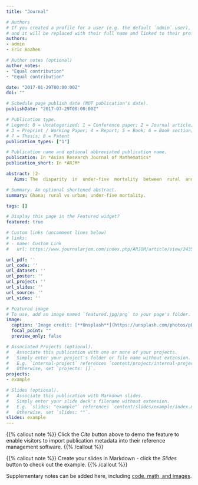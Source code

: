 ```yaml
---
title: "Journal"

# Authors
# If you created a profile for a user (e.g. the default `admin` user), write the username (folder name) here 
# and it will be replaced with their full name and linked to their profile.
authors:
- admin
- Eric Boahen

# Author notes (optional)
author_notes:
- "Equal contribution"
- "Equal contribution"

date: "2017-01-29T00:00:00Z"
doi: ""

# Schedule page publish date (NOT publication's date).
publishDate: "2017-07-29T00:00:00Z"

# Publication type.
# Legend: 0 = Uncategorized; 1 = Conference paper; 2 = Journal article;
# 3 = Preprint / Working Paper; 4 = Report; 5 = Book; 6 = Book section;
# 7 = Thesis; 8 = Patent
publication_types: ["1"]

# Publication name and optional abbreviated publication name.
publication: In *Asian Research Journal of Mathematics*
publication_short: In *ARJM*

abstract: |2-
   Aims: The  disparity  in  under-five  mortality  between  rural  and  urban  areas  in  Ghana  and  other  sub-Saharan African countries is a critical national      concern. The main purpose of this study is to identify and analyze the levels, differentials and key determinants of under-five mortality in Ghana based on          selected socio-economic and demographic variables. Study  Design:  This  is  an  analytical  cross-sectional  study  design  of  the  2008  Ghana  Demographic      and    Health Survey (GDHS) dataset for children. Methodology:  Under-five  Mortality  rates  were  calculated  based  on some  selected  socio-economic  and        demographic   variables,   and   segregated   into   infant   and   child   mortality   headings.   Also,   series   of multivariate Cox regression models were      fitted to these selected variables segregated into rural and urban headings. Results:  Overall,  the  likelihood  of  death  among  under-five  children  in  the    rural  areas  was  significantly higher  than  that  in  the  urban  areas  (p<0.05).  Breastfeeding, twins  and  size  of  child  at  birth  were  key              determinants  of  mortality  in the  rural areas,  but the  influence  of  region  of residence  was  similar  in both rural and urban areas. Infant mortality      rate in 2008 was 58.489 per 1000. Conclusion: Focus of child health strategies to achieving the MDG IV will be on the social and economic empowerment  of  women    through  education  and  employment.  Also,  breastfeeding  promotion  should  be encouraged.  Innovative  and  targeted  strategies  are  required  to  address    rural  poverty  and  region-specific sociocultural factors in order to improve child survival in rural Ghana, especially twin births. 

# Summary. An optional shortened abstract.
summary: Ghana; rural vs urban; under-five mortality.

tags: []

# Display this page in the Featured widget?
featured: true

# Custom links (uncomment lines below)
# links:
# - name: Custom Link
#   url: https://www.journalarjom.com/index.php/ARJOM/article/view/24350/45519

url_pdf: ''
url_code: ''
url_dataset: ''
url_poster: ''
url_project: ''
url_slides: ''
url_source: ''
url_video: ''

# Featured image
# To use, add an image named `featured.jpg/png` to your page's folder. 
image:
  caption: 'Image credit: [**Unsplash**](https://unsplash.com/photos/pLCdAaMFLTE)'
  focal_point: ""
  preview_only: false

# Associated Projects (optional).
#   Associate this publication with one or more of your projects.
#   Simply enter your project's folder or file name without extension.
#   E.g. `internal-project` references `content/project/internal-project/index.md`.
#   Otherwise, set `projects: []`.
projects:
- example

# Slides (optional).
#   Associate this publication with Markdown slides.
#   Simply enter your slide deck's filename without extension.
#   E.g. `slides: "example"` references `content/slides/example/index.md`.
#   Otherwise, set `slides: ""`.
slides: example
---
```


{{% callout note %}}
Click the *Cite* button above to demo the feature to enable visitors to import publication metadata into their reference management software.
{{% /callout %}}

{{% callout note %}}
Create your slides in Markdown - click the *Slides* button to check out the example.
{{% /callout %}}

Supplementary notes can be added here, including [code, math, and images](https://wowchemy.com/docs/writing-markdown-latex/).
